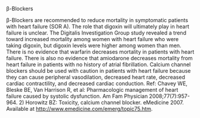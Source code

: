 β-Blockers

β-Blockers are recommended to reduce mortality in symptomatic patients with heart failure (SOR A). The role that digoxin will ultimately play in heart failure is unclear. The Digitalis Investigation Group study revealed a trend toward increased mortality among women with heart failure who were taking digoxin, but digoxin levels were higher among women than men. There is no evidence that warfarin decreases mortality in patients with heart failure. There is also no evidence that amiodarone decreases mortality from heart failure in patients with no history of atrial fibrillation. Calcium channel blockers should be used with caution in patients with heart failure because they can cause peripheral vasodilation, decreased heart rate, decreased cardiac contractility, and decreased cardiac conduction. Ref: Chavey WE, Bleske BE, Van Harrison R, et al: Pharmacologic management of heart failure caused by systolic dysfunction. Am Fam Physician 2008;77(7):957-964.  2) Horowitz BZ: Toxicity, calcium channel blocker. eMedicine 2007. Available at http://www.emedicine.com/emerg/topic75.htm.